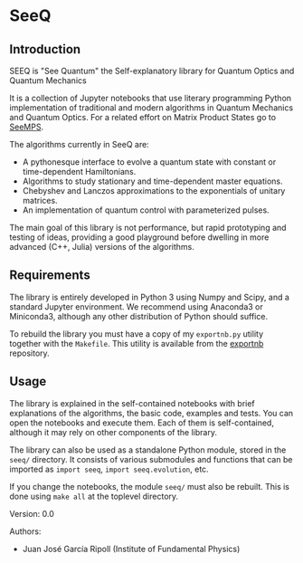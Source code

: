 # SeeQ

## Introduction

SEEQ is "See Quantum" the Self-explanatory library for Quantum Optics and
Quantum Mechanics

It is a collection of Jupyter notebooks that use literary programming Python
implementation of traditional and modern algorithms in Quantum Mechanics and
Quantum Optics. For a related effort on Matrix Product States go to [SeeMPS](https://github.com/juanjosegarciaripoll/seemps).

The algorithms currently in SeeQ are:

* A pythonesque interface to evolve a quantum state with constant or
  time-dependent Hamiltonians.
* Algorithms to study stationary and time-dependent master equations.
* Chebyshev and Lanczos approximations to the exponentials of unitary matrices.
* An implementation of quantum control with parameterized pulses.

The main goal of this library is not performance, but rapid prototyping and
testing of ideas, providing a good playground before dwelling in more advanced
(C++, Julia) versions of the algorithms.

## Requirements

The library is entirely developed in Python 3 using Numpy and Scipy, and a
standard Jupyter environment. We recommend using Anaconda3 or Miniconda3,
although any other distribution of Python should suffice.

To rebuild the library you must have a copy of my `exportnb.py` utility together
with the `Makefile`. This utility is available from the
[exportnb](https://github.com/juanjosegarciaripoll/exportnb) repository.

## Usage

The library is explained in the self-contained notebooks with brief explanations
of the algorithms, the basic code, examples and tests. You can open the
notebooks and execute them. Each of them is self-contained, although it may rely
on other components of the library.

The library can also be used as a standalone Python module, stored in the `seeq/`
directory. It consists of various submodules and functions that can be imported
as `import seeq`, `import seeq.evolution`, etc.

If you change the notebooks, the module `seeq/` must also be rebuilt. This is
done using `make all` at the toplevel directory.

Version: 0.0

Authors:
* Juan José García Ripoll (Institute of Fundamental Physics)
